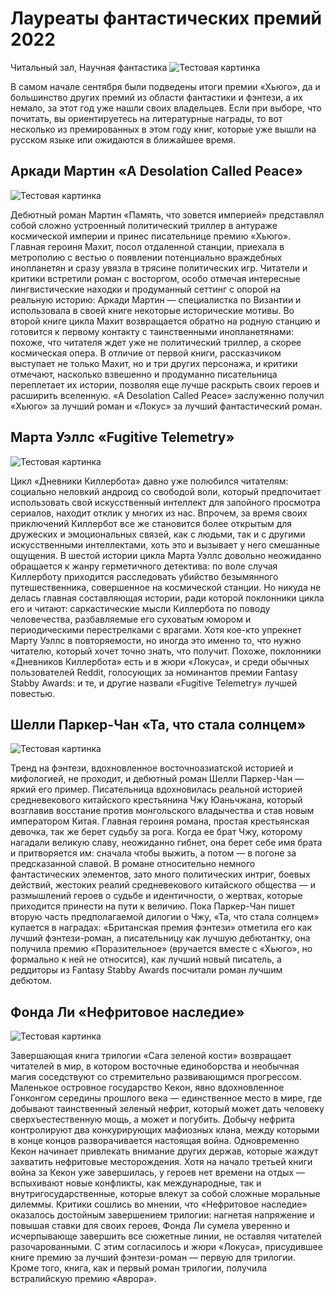 # Лауреаты фантастических премий 2022
Читальный зал, Научная фантастика
![Тестовая картинка](/pics/6a44d62fde3a6d099ab504640ed58add.jpg)

В самом начале сентября были подведены итоги премии «Хьюго», да и большинство других премий из области фантастики и фэнтези, а их немало, за этот год уже нашли своих владельцев. Если при выборе, что почитать, вы ориентируетесь на литературные награды, то вот несколько из премированных в этом году книг, которые уже вышли на русском языке или ожидаются в ближайшее время.
## Аркади Мартин «A Desolation Called Peace»
![Тестовая картинка](/pics/95b00c8f268296063a8f7bbb1bf7f684.jpg)

Дебютный роман Мартин «Память, что зовется империей» представлял собой сложно устроенный политический триллер в антураже космической империи и принес писательнице премию «Хьюго». Главная героиня Махит, посол отдаленной станции, приехала в метрополию с вестью о появлении потенциально враждебных инопланетян и сразу увязла в трясине политических игр. Читатели и критики встретили роман с восторгом, особо отмечая интересные лингвистические находки и продуманный сеттинг с опорой на реальную историю: Аркади Мартин — специалистка по Византии и использовала в своей книге некоторые исторические мотивы. 
Во второй книге цикла Махит возвращается обратно на родную станцию и готовится к первому контакту с таинственными инопланетянами: похоже, что читателя ждет уже не политический триллер, а скорее космическая опера. В отличие от первой книги, рассказчиком выступает не только Махит, но и три других персонажа, и критики отмечают, насколько взвешенно и продуманно писательница переплетает их истории, позволяя еще лучше раскрыть своих героев и расширить вселенную. «A Desolation Called Peace» заслуженно получил «Хьюго» за лучший роман и «Локус» за лучший фантастический роман.
## Марта Уэллс «Fugitive Telemetry»
![Тестовая картинка](/pics/272a74cbb931785d77817be623aac902.jpg)

Цикл «Дневники Киллербота» давно уже полюбился читателям: социально неловкий андроид со свободой воли, который предпочитает использовать свой искусственный интеллект для запойного просмотра сериалов, находит отклик у многих из нас. Впрочем, за время своих приключений Киллербот все же становится более открытым для дружеских и эмоциональных связей, как с людьми, так и с другими искусственными интеллектами, хоть это и вызывает у него смешанные ощущения. 
В шестой истории цикла Марта Уэллс довольно неожиданно обращается к жанру герметичного детектива: по воле случая Киллерботу приходится расследовать убийство безымянного путешественника, совершенное на космической станции. Но никуда не делась главная составляющая истории, ради которой поклонники цикла его и читают: саркастические мысли Киллербота по поводу человечества, разбавляемые его суховатым юмором и периодическими перестрелками с врагами. Хотя кое-кто упрекнет Марту Уэллс в повторяемости, но иногда это именно то, что нужно читателю, который хочет точно знать, что получит. Похоже, поклонники «Дневников Киллербота» есть и в жюри «Локуса», и среди обычных пользователей Reddit, голосующих за номинантов премии Fantasy Stabby Awards: и те, и другие назвали «Fugitive Telemetry» лучшей повестью.
## Шелли Паркер-Чан «Та, что стала солнцем»
![Тестовая картинка](/pics/977420471e29f9e78f8ea99214d1c0da.jpg)

Тренд на фэнтези, вдохновленное восточноазиатской историей и мифологией, не проходит, и дебютный роман Шелли Паркер-Чан — яркий его пример. Писательница вдохновилась реальной историей средневекового китайского крестьянина Чжу Юаньчжана, который возглавив восстание против монгольского владычества и став новым императором Китая. Главная героиня романа, простая крестьянская девочка, так же берет судьбу за рога. Когда ее брат Чжу, которому нагадали великую славу, неожиданно гибнет, она берет себе имя брата и притворяется им: сначала чтобы выжить, а потом — в погоне за предсказанной славой.
В романе относительно немного фантастических элементов, зато много политических интриг, боевых действий, жестоких реалий средневекового китайского общества — и размышлений героев о судьбе и идентичности, о жертвах, которые приходится принести на пути к величию. Пока Паркер-Чан пишет вторую часть предполагаемой дилогии о Чжу, «Та, что стала солнцем»  купается в наградах: «Британская премия фэнтези» отметила его как лучший фэнтези-роман, а писательницу как лучшую дебютантку, она получила премию «Поразительное» (вручается вместе с «Хьюго», но формально к ней не относится), как лучший новый писатель, а реддиторы из Fantasy Stabby Awards посчитали роман лучшим дебютом.
## Фонда Ли «Нефритовое наследие»
![Тестовая картинка](/pics/d7285d5a6068e5c05a1508ad41639463.jpg)

Завершающая книга трилогии «Сага зеленой кости» возвращает читателей в мир, в котором восточные единоборства и необычная магия соседствуют со стремительно развивающимся прогрессом. Маленькое островное государство Кекон, явно вдохновленное Гонконгом середины прошлого века — единственное место в мире, где добывают таинственный зеленый нефрит, который может дать человеку сверхъестественную мощь, а может и погубить. Добычу нефрита контролируют два конкурирующих мафиозных клана, между которыми в конце концов разворачивается настоящая война. Одновременно Кекон начинает привлекать внимание других держав, которые жаждут захватить нефритовые месторождения.
Хотя на начало третьей книги война за Кекон уже завершилась, у героев нет времени на отдых — вспыхивают новые конфликты, как международные, так и внутригосударственные, которые влекут за собой сложные моральные дилеммы. Критики сошлись во мнении, что «Нефритовое наследие» оказалось достойным завершением трилогии: нагнетая напряжение и повышая ставки для своих героев, Фонда Ли сумела уверенно и исчерпывающе завершить все сюжетные линии, не оставляя читателей разочарованными. С этим согласилось и жюри «Локуса», присудившее книге премию за лучший фэнтези-роман — первую для трилогии. Кроме того, книга, как и первый роман трилогии, получила встралийскую премию «Аврора».   
